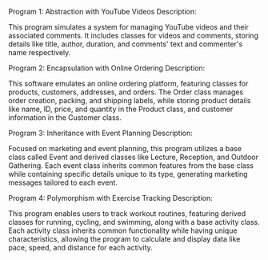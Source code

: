 Program 1: Abstraction with YouTube Videos Description:

This program simulates a system for managing YouTube videos and their associated comments. It includes classes for videos and comments, storing details like title, author, duration, and comments' text and commenter's name respectively.

Program 2: Encapsulation with Online Ordering Description:

This software emulates an online ordering platform, featuring classes for products, customers, addresses, and orders. The Order class manages order creation, packing, and shipping labels, while storing product details like name, ID, price, and quantity in the Product class, and customer information in the Customer class.

Program 3: Inheritance with Event Planning Description:

Focused on marketing and event planning, this program utilizes a base class called Event and derived classes like Lecture, Reception, and Outdoor Gathering. Each event class inherits common features from the base class while containing specific details unique to its type, generating marketing messages tailored to each event.

Program 4: Polymorphism with Exercise Tracking Description:

This program enables users to track workout routines, featuring derived classes for running, cycling, and swimming, along with a base activity class. Each activity class inherits common functionality while having unique characteristics, allowing the program to calculate and display data like pace, speed, and distance for each activity.
